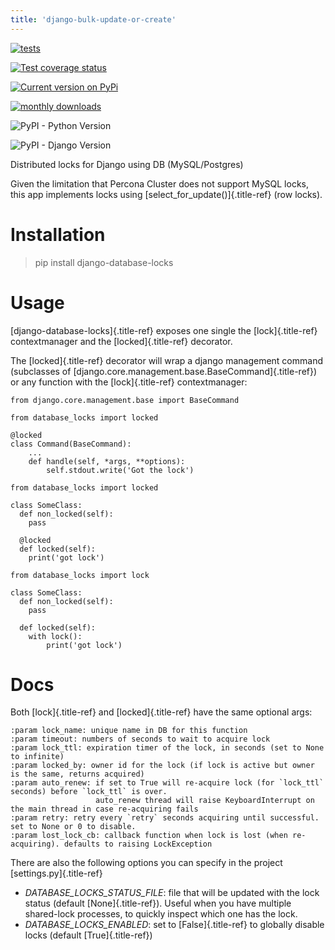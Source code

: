 ```yaml
---
title: 'django-bulk-update-or-create'
---
```


[![tests](https://github.com/fopina/django-database-locks/workflows/tests/badge.svg)](https://github.com/fopina/django-database-locks/actions?query=workflow%3Atests)

[![Test coverage status](https://codecov.io/gh/fopina/django-database-locks/branch/master/graph/badge.svg)](https://codecov.io/gh/fopina/django-database-locks)

[![Current version on PyPi](https://img.shields.io/pypi/v/django-database-locks)](https://pypi.org/project/django-database-locks/)

[![monthly downloads](https://img.shields.io/pypi/dm/django-database-locks)](https://pypi.org/project/django-database-locks/)

![PyPI - Python Version](https://img.shields.io/pypi/pyversions/django-database-locks)

![PyPI - Django Version](https://img.shields.io/pypi/djversions/django-database-locks)

Distributed locks for Django using DB (MySQL/Postgres)

Given the limitation that Percona Cluster does not support MySQL locks,
this app implements locks using [select\_for\_update()]{.title-ref} (row
locks).

Installation
============

> pip install django-database-locks

Usage
=====

[django-database-locks]{.title-ref} exposes one single the
[lock]{.title-ref} contextmanager and the [locked]{.title-ref}
decorator.

The [locked]{.title-ref} decorator will wrap a django management command
(subclasses of [django.core.management.base.BaseCommand]{.title-ref}) or
any function with the [lock]{.title-ref} contextmanager:

``` {.python}
from django.core.management.base import BaseCommand

from database_locks import locked

@locked
class Command(BaseCommand):
    ...
    def handle(self, *args, **options):
        self.stdout.write('Got the lock')
```

``` {.python}
from database_locks import locked

class SomeClass:
  def non_locked(self):
    pass

  @locked
  def locked(self):
    print('got lock')
```

``` {.python}
from database_locks import lock

class SomeClass:
  def non_locked(self):
    pass

  def locked(self):
    with lock():
        print('got lock')
```

Docs
====

Both [lock]{.title-ref} and [locked]{.title-ref} have the same optional
args:

``` {.python}
:param lock_name: unique name in DB for this function
:param timeout: numbers of seconds to wait to acquire lock
:param lock_ttl: expiration timer of the lock, in seconds (set to None to infinite)
:param locked_by: owner id for the lock (if lock is active but owner is the same, returns acquired)
:param auto_renew: if set to True will re-acquire lock (for `lock_ttl` seconds) before `lock_ttl` is over.
                   auto_renew thread will raise KeyboardInterrupt on the main thread in case re-acquiring fails
:param retry: retry every `retry` seconds acquiring until successful. set to None or 0 to disable.
:param lost_lock_cb: callback function when lock is lost (when re-acquiring). defaults to raising LockException
```

There are also the following options you can specify in the project
[settings.py]{.title-ref}

-   *DATABASE\_LOCKS\_STATUS\_FILE*: file that will be updated with the
    lock status (default [None]{.title-ref}). Useful when you have
    multiple shared-lock processes, to quickly inspect which one has the
    lock.
-   *DATABASE\_LOCKS\_ENABLED*: set to [False]{.title-ref} to globally
    disable locks (default [True]{.title-ref})
